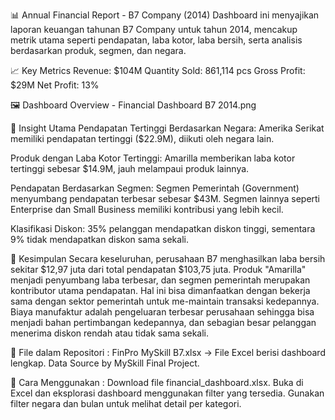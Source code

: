 📊 Annual Financial Report - B7 Company (2014)
Dashboard ini menyajikan laporan keuangan tahunan B7 Company untuk tahun 2014, mencakup metrik utama seperti pendapatan, laba kotor, laba bersih, serta analisis berdasarkan produk, segmen, dan negara.

📈 Key Metrics
Revenue: $104M
Quantity Sold: 861,114 pcs
Gross Profit: $29M
Net Profit: 13%

🖼️ Dashboard Overview - Financial Dashboard B7 2014.png

📌 Insight Utama
Pendapatan Tertinggi Berdasarkan Negara:
Amerika Serikat memiliki pendapatan tertinggi ($22.9M), diikuti oleh negara lain.

Produk dengan Laba Kotor Tertinggi:
Amarilla memberikan laba kotor tertinggi sebesar $14.9M, jauh melampaui produk lainnya.

Pendapatan Berdasarkan Segmen:
Segmen Pemerintah (Government) menyumbang pendapatan terbesar sebesar $43M.
Segmen lainnya seperti Enterprise dan Small Business memiliki kontribusi yang lebih kecil.

Klasifikasi Diskon:
35% pelanggan mendapatkan diskon tinggi, sementara 9% tidak mendapatkan diskon sama sekali.

📌 Kesimpulan
Secara keseluruhan, perusahaan B7 menghasilkan laba bersih sekitar $12,97 juta dari total pendapatan $103,75 juta. Produk "Amarilla" menjadi penyumbang laba terbesar, dan segmen pemerintah merupakan kontributor utama pendapatan. Hal ini bisa dimanfaatkan dengan bekerja sama dengan sektor pemerintah untuk me-maintain transaksi kedepannya.
Biaya manufaktur adalah pengeluaran terbesar perusahaan sehingga bisa menjadi bahan pertimbangan kedepannya, dan sebagian besar pelanggan menerima diskon rendah atau tidak sama sekali.

📂 File dalam Repositori :
FinPro MySkill B7.xlsx → File Excel berisi dashboard lengkap.
Data Source by MySkill Final Project.

🚀 Cara Menggunakan :
Download file financial_dashboard.xlsx.
Buka di Excel dan eksplorasi dashboard menggunakan filter yang tersedia.
Gunakan filter negara dan bulan untuk melihat detail per kategori.
